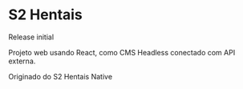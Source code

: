 # S2 Hentais

Release initial 

Projeto web usando React, como CMS Headless conectado com API externa.

Originado do S2 Hentais Native